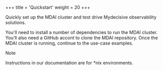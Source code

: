 +++
title = 'Quickstart'
weight = 20
+++

Quickly set up the MDAI cluster and test drive Mydecisive observability solutions.

You'll need to install a number of dependencies to run the MDAI cluster. You’ll also need a GitHub accont to clone the MDAI repository. Once the MDAI cluster is running, continue to the use-case examples.

> [!NOTE]
> Instructions in our documentation are for *nix environments. 
